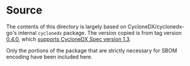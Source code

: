 # Source
The contents of this directory is largely based on CycloneDX/cyclonedx-go's
internal `cyclonedx` package. The version copied is from tag version
[0.4.0](https://github.com/CycloneDX/cyclonedx-go/tree/dc02c3afeacc6975b83f6c579b2adfa19f85873f),
which [supports CycloneDX Spec version
1.3](https://github.com/CycloneDX/cyclonedx-go/blob/404f9a308e0f2cdf22e16fe9fda4d7cb6a5b19a2/README.md#compatibility).

Only the portions of the package that are strictly necessary for SBOM encoding
have been included here.

